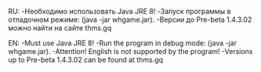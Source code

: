 RU:
-Необходимо использовать Java JRE 8!
-Запуск программы в отладочном режиме: (java -jar whgame.jar).
-Версии до Pre-beta 1.4.3.02 можно найти на сайте thms.gq

EN: 
-Must use Java JRE 8!
-Run the program in debug mode: (java -jar whgame.jar).
-Attention! English is not supported by the program!
-Versions up to Pre-beta 1.4.3.02 can be found at thms.gq
